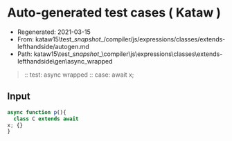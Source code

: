 # Auto-generated test cases ( Kataw )
- Regenerated: 2021-03-15
- From: kataw15\test\__snapshot__/compiler/js/expressions/classes/extends-lefthandside/autogen.md
- Path: kataw15\test\__snapshot__\compiler\js\expressions\classes\extends-lefthandside\gen\async_wrapped
> :: test: async wrapped
> :: case: await
>          x;
## Input

`````js
async function p(){
  class C extends await
x; {}
}
`````
